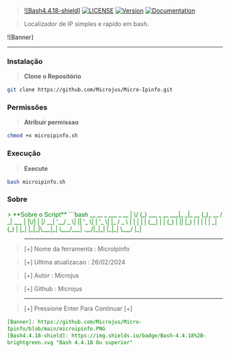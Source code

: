 > [![Bash4.4.18-shield]](http://tldp.org/LDP/abs/html/bashver4.html#AEN21220) [![LICENSE](https://img.shields.io/badge/Licen%C3%A7a-MIT-brightgreen.svg)](https://github.com/Microjus/Micro-Calc/blob/main/LICENSE) [![Version](https://img.shields.io/badge/Version-1.0-orange.svg)](https://github.com/Microjus/Micro-Ipinfo/releases/tag/1.0) [![Documentation](https://img.shields.io/badge/Documentation-Yes-green.svg)](https://github.com/seu-usuario/seu-repositorio/wiki)

> Localizador de IP simples e rapido em bash.
 
![Banner]

----
### Instalação
> **Clone o Repositório**
```bash
git clone https://github.com/Microjus/Micro-Ipinfo.git
```
### Permissões
> **Atribuir permissao**
```bash
chmod +x microipinfo.sh
```
### Execução
> **Execute**
```bash
bash microipinfo.sh
```
### Sobre
<font color="green">
> **Sobre o Script**
```bash
 __  __ _               ___       _        __
|  \/  (_) ___ _ __ ___|_ _|_ __ (_)_ __  / _| ___
| |\/| | |/ __| '__/ _ \| || '_ \| | '_ \| |_ / _ \
| |  | | | (__| | | (_) | || |_) | | | | |  _| (_) |
|_|  |_|_|\___|_|  \___/___| .__/|_|_| |_|_|  \___/
                           |_|


>-----------------------------------------------

>[+] Nome da ferramenta   : MicroIpinfo

>[+] Ultima atualizacao   : 26/02/2024

>[+] Autor                : Microjus

>[+] Github               : Microjus

>-----------------------------------------------

>[+] Pressione Enter Para Continuar [+]

```
[Banner]: https://github.com/Microjus/Micro-Ipinfo/blob/main/microipinfo.PNG
[Bash4.4.18-shield]: https://img.shields.io/badge/Bash-4.4.18%2B-brightgreen.svg "Bash 4.4.18 Ou superior"

